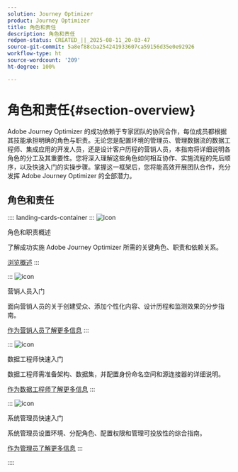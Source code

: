 ```yaml
---
solution: Journey Optimizer
product: Journey Optimizer
title: 角色和责任
description: 角色和责任
redpen-status: CREATED_||_2025-08-11_20-03-47
source-git-commit: 5a8ef88cba254241933607ca59156d35e0e92926
workflow-type: ht
source-wordcount: '209'
ht-degree: 100%

---
```



# 角色和责任{#section-overview}

Adobe Journey Optimizer 的成功依赖于专家团队的协同合作，每位成员都根据其技能承担明确的角色与职责。无论您是配置环境的管理员、管理数据流的数据工程师、集成应用的开发人员，还是设计客户历程的营销人员，本指南将详细说明各角色的分工及其重要性。您将深入理解这些角色如何相互协作、实施流程的先后顺序，以及快速入门的实操步骤。掌握这一框架后，您将能高效开展团队合作，充分发挥 Adobe Journey Optimizer 的全部潜力。

## 角色和责任

:::: landing-cards-container
:::
![icon](https://cdn.experienceleague.adobe.com/icons/book.svg?lang=zh-Hans)

角色和职责概述

了解成功实施 Adobe Journey Optimizer 所需的关键角色、职责和依赖关系。

[浏览概述](../using/start/quick-start.md)
:::

:::
![icon](https://cdn.experienceleague.adobe.com/icons/bullseye.svg?lang=zh-Hans)

营销人员入门

面向营销人员的关于创建受众、添加个性化内容、设计历程和监测效果的分步指南。

[作为营销人员了解更多信息](../using/start/path/marketer.md)
:::

:::
![icon](https://cdn.experienceleague.adobe.com/icons/code-branch.svg?lang=zh-Hans)

数据工程师快速入门

数据工程师需准备架构、数据集，并配置身份命名空间和源连接器的详细说明。

[作为数据工程师了解更多信息](../using/start/path/data-engineer.md)
:::

:::
![icon](https://cdn.experienceleague.adobe.com/icons/gear.svg?lang=zh-Hans)

系统管理员快速入门

系统管理员设置环境、分配角色、配置权限和管理可投放性的综合指南。

[作为管理员了解更多信息](../using/start/path/administrator.md)
:::

::::
